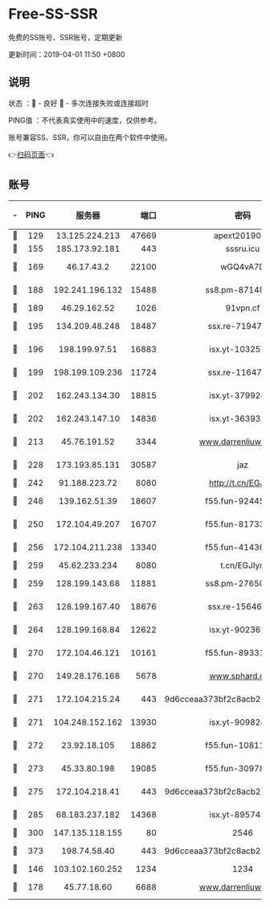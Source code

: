 # Free-SS-SSR

免费的SS账号、SSR账号，定期更新

更新时间：2019-04-01 11:50 +0800

## 说明

状态     ：🙂 - 良好 🙁 - 多次连接失败或连接超时

PING值   ：不代表真实使用中的速度，仅供参考。

账号兼容SS、SSR，你可以自由在两个软件中使用。

👉[扫码页面](https://liesauer.github.io/Free-SS-SSR/)👈

## 账号

|-|PING|服务器|端口|密码|加密方式|区域|
|:----:|:----:|:-----:|-----:|:----:|:----:|:----:|
|🙂|129|13.125.224.213|47669|apext2019001|chacha20|KR|
|🙂|155|185.173.92.181|443|sssru.icu|rc4-md5|RU|
|🙂|169|46.17.43.2|22100|wGQ4vA7D|aes-256-gcm|RU|
|🙂|188|192.241.196.132|15488|ss8.pm-87148177|aes-256-cfb|US|
|🙂|189|46.29.162.52|1026|91vpn.cf|rc4-md5|RU|
|🙂|195|134.209.48.248|18487|ssx.re-71947095|aes-256-cfb|US|
|🙂|196|198.199.97.51|16883|isx.yt-10325779|aes-256-cfb|US|
|🙂|199|198.199.109.236|11724|ssx.re-11647180|aes-256-cfb|US|
|🙂|202|162.243.134.30|18815|isx.yt-37992843|aes-256-cfb|US|
|🙂|202|162.243.147.10|14836|isx.yt-36393200|aes-256-cfb|US|
|🙂|213|45.76.191.52|3344|www.darrenliuwei.com|aes-256-cfb|AU|
|🙂|228|173.193.85.131|30587|jaz|aes-256-cfb|US|
|🙂|242|91.188.223.72|8080|http://t.cn/EGJIyrl|rc4-md5|RU|
|🙂|248|139.162.51.39|18607|f55.fun-92445990|aes-256-cfb|SG|
|🙂|250|172.104.49.207|16707|f55.fun-81733615|aes-256-cfb|SG|
|🙂|256|172.104.211.238|13340|f55.fun-41436212|aes-256-cfb|US|
|🙂|259|45.62.233.234|8080|t.cn/EGJIyrl|rc4-md5|CA|
|🙂|259|128.199.143.68|11881|ss8.pm-27650845|aes-256-cfb|SG|
|🙂|263|128.199.167.40|18676|ssx.re-15646826|aes-256-cfb|SG|
|🙂|264|128.199.168.84|12622|isx.yt-90236231|aes-256-cfb|SG|
|🙂|270|172.104.46.121|10161|f55.fun-89331338|aes-256-cfb|SG|
|🙂|270|149.28.176.168|5678|www.sphard.com|aes-256-cfb|SG|
|🙂|271|172.104.215.24|443|9d6cceaa373bf2c8acb22e60b6a58be6|aes-256-cfb|US|
|🙂|271|104.248.152.162|13930|isx.yt-90982442|aes-256-cfb|SG|
|🙂|272|23.92.18.105|18862|f55.fun-10811228|aes-256-cfb|US|
|🙂|273|45.33.80.198|19085|f55.fun-30978462|aes-256-cfb|US|
|🙂|275|172.104.218.41|443|9d6cceaa373bf2c8acb22e60b6a58be6|aes-256-cfb|US|
|🙂|285|68.183.237.182|14368|isx.yt-89574576|aes-256-cfb|SG|
|🙂|300|147.135.118.155|80|2546|chacha20|US|
|🙂|373|198.74.58.40|443|9d6cceaa373bf2c8acb22e60b6a58be6|aes-256-cfb|US|
|🙂|146|103.102.160.252|1234|1234|rc4-md5|JP|
|🙂|178|45.77.18.60|6688|www.darrenliuwei.com|aes-256-cfb|JP|
